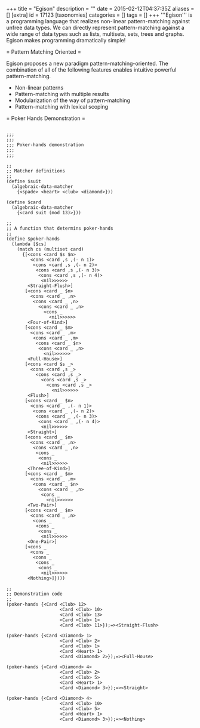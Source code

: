 +++
title = "Egison"
description = ""
date = 2015-02-12T04:37:35Z
aliases = []
[extra]
id = 17123
[taxonomies]
categories = []
tags = []
+++
'''Egison''' is a programming language that realizes non-linear pattern-matching against unfree data types.
We can directly represent pattern-matching against a wide range of data types such as lists, multisets, sets, trees and graphs.
Egison makes programming dramatically simple!

= Pattern Matching Oriented =

Egison proposes a new paradigm pattern-matching-oriented. The combination of all of the following features enables intuitive powerful pattern-matching.

* Non-linear patterns
* Pattern-matching with multiple results
* Modularization of the way of pattern-matching
* Pattern-matching with lexical scoping

= Poker Hands Demonstration =


```egison

;;;
;;;
;;; Poker-hands demonstration
;;;
;;;

;;
;; Matcher definitions
;;
(define $suit
  (algebraic-data-matcher
    {<spade> <heart> <club> <diamond>}))

(define $card
  (algebraic-data-matcher
    {<card suit (mod 13)>}))

;;
;; A function that determins poker-hands
;;
(define $poker-hands
  (lambda [$cs]
    (match cs (multiset card)
      {[<cons <card $s $n>
         <cons <card ,s ,(- n 1)>
          <cons <card ,s ,(- n 2)>
           <cons <card ,s ,(- n 3)>
            <cons <card ,s ,(- n 4)>
             <nil>>>>>>
        <Straight-Flush>]
       [<cons <card _ $n>
         <cons <card _ ,n>
          <cons <card _ ,n>
            <cons <card _ ,n>
              <cons _
                <nil>>>>>>
        <Four-of-Kind>]
       [<cons <card _ $m>
         <cons <card _ ,m>
          <cons <card _ ,m>
           <cons <card _ $n>
            <cons <card _ ,n>
              <nil>>>>>>
        <Full-House>]
       [<cons <card $s _>
         <cons <card ,s _>
           <cons <card ,s _>
             <cons <card ,s _>
               <cons <card ,s _>
                 <nil>>>>>>
        <Flush>]
       [<cons <card _ $n>
         <cons <card _ ,(- n 1)>
          <cons <card _ ,(- n 2)>
           <cons <card _ ,(- n 3)>
            <cons <card _ ,(- n 4)>
             <nil>>>>>>
        <Straight>]
       [<cons <card _ $n>
         <cons <card _ ,n>
          <cons <card _ ,n>
           <cons _
            <cons _
             <nil>>>>>>
        <Three-of-Kind>]
       [<cons <card _ $m>
         <cons <card _ ,m>
          <cons <card _ $n>
            <cons <card _ ,n>
             <cons _
               <nil>>>>>>
        <Two-Pair>]
       [<cons <card _ $n>
         <cons <card _ ,n>
          <cons _
           <cons _
            <cons _
             <nil>>>>>>
        <One-Pair>]
       [<cons _
         <cons _
          <cons _
           <cons _
            <cons _
             <nil>>>>>>
        <Nothing>]})))

;;
;; Demonstration code
;;
(poker-hands {<Card <Club> 12>
                    <Card <Club> 10>
                    <Card <Club> 13>
                    <Card <Club> 1>
                    <Card <Club> 11>});=><Straight-Flush>

(poker-hands {<Card <Diamond> 1>
                    <Card <Club> 2>
                    <Card <Club> 1>
                    <Card <Heart> 1>
                    <Card <Diamond> 2>});=><Full-House>

(poker-hands {<Card <Diamond> 4>
                    <Card <Club> 2>
                    <Card <Club> 5>
                    <Card <Heart> 1>
                    <Card <Diamond> 3>});=><Straight>

(poker-hands {<Card <Diamond> 4>
                    <Card <Club> 10>
                    <Card <Club> 5>
                    <Card <Heart> 1>
                    <Card <Diamond> 3>});=><Nothing>

```

